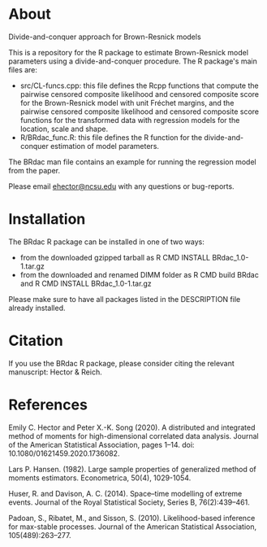 # About
Divide-and-conquer approach for Brown-Resnick models

This is a repository for the R package to estimate Brown-Resnick model parameters using a divide-and-conquer procedure. The R package's main files are:
- src/CL-funcs.cpp: this file defines the Rcpp functions that compute the pairwise censored composite likelihood and censored composite score for the Brown-Resnick model with unit Fréchet margins, and the pairwise censored composite likelihood and censored composite score functions for the transformed data with regression models for the location, scale and shape.
- R/BRdac_func.R: this file defines the R function for the divide-and-conquer estimation of model parameters.

The BRdac man file contains an example for running the regression model from the paper.

Please email ehector@ncsu.edu with any questions or bug-reports.

# Installation

The BRdac R package can be installed in one of two ways:
- from the downloaded gzipped tarball as R CMD INSTALL BRdac_1.0-1.tar.gz
- from the downloaded and renamed DIMM folder as R CMD build BRdac and R CMD INSTALL BRdac_1.0-1.tar.gz

Please make sure to have all packages listed in the DESCRIPTION file already installed.

# Citation

If you use the BRdac R package, please consider citing the relevant manuscript: Hector & Reich.

# References

Emily C. Hector and Peter X.-K. Song (2020). A distributed and integrated method of moments for high-dimensional correlated data analysis. Journal of the American Statistical Association, pages 1–14. doi: 10.1080/01621459.2020.1736082.

Lars P. Hansen. (1982). Large sample properties of generalized method of moments estimators. Econometrica, 50(4), 1029-1054.

Huser, R. and Davison, A. C. (2014). Space–time modelling of extreme events. Journal of the Royal Statistical Society, Series B, 76(2):439–461.

Padoan, S., Ribatet, M., and Sisson, S. (2010). Likelihood-based inference for max-stable processes. Journal of the American Statistical Association, 105(489):263–277.
